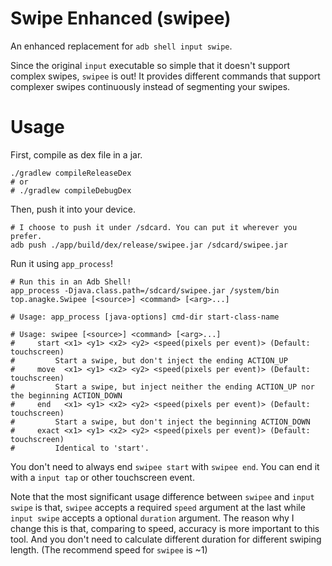# Swipe Enhanced (swipee)

An enhanced replacement for `adb shell input swipe`.

Since the original `input` executable so simple that it doesn't support complex swipes, `swipee` is out! It provides
different commands that support complexer swipes continuously instead of segmenting your swipes.

# Usage

First, compile as dex file in a jar.

```shell
./gradlew compileReleaseDex
# or
# ./gradlew compileDebugDex
```

Then, push it into your device.

```shell
# I choose to push it under /sdcard. You can put it wherever you prefer.
adb push ./app/build/dex/release/swipee.jar /sdcard/swipee.jar
```

Run it using `app_process`!

```shell
# Run this in an Adb Shell! 
app_process -Djava.class.path=/sdcard/swipee.jar /system/bin top.anagke.Swipee [<source>] <command> [<arg>...]

# Usage: app_process [java-options] cmd-dir start-class-name

# Usage: swipee [<source>] <command> [<arg>...]
#     start <x1> <y1> <x2> <y2> <speed(pixels per event)> (Default: touchscreen)
#         Start a swipe, but don't inject the ending ACTION_UP
#     move  <x1> <y1> <x2> <y2> <speed(pixels per event)> (Default: touchscreen)
#         Start a swipe, but inject neither the ending ACTION_UP nor the beginning ACTION_DOWN
#     end   <x1> <y1> <x2> <y2> <speed(pixels per event)> (Default: touchscreen)
#         Start a swipe, but don't inject the beginning ACTION_DOWN
#     exact <x1> <y1> <x2> <y2> <speed(pixels per event)> (Default: touchscreen)
#         Identical to 'start'.
```

You don't need to always end `swipee start` with `swipee end`. You can end it with a `input tap` or other touchscreen
event.

Note that the most significant usage difference between `swipee` and `input swipe` is that, `swipee` accepts a
required `speed` argument at the last while `input swipe` accepts a optional `duration` argument. The reason why I
change this is that, comparing to speed, accuracy is more important to this tool. And you don't need to calculate
different duration for different swiping length. (The recommend speed for `swipee` is ~1)
